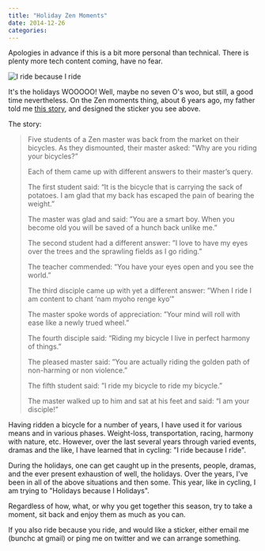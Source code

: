 ```yaml
---
title: "Holiday Zen Moments"
date: 2014-12-26
categories: 
---
```


Apologies in advance if this is a bit more personal than technical. There is plenty more tech content coming, have no fear.

![I ride because I ride](http://i.imgur.com/iT7TOPI.jpg)

It's the holidays WOOOOO! Well, maybe no seven O's woo, but still, a good time nevertheless. On the Zen moments thing, about 6 years ago, my father told me [this story](http://commuteorlando.com/wordpress/2009/02/03/a-zen-master-asks-why-ride-a-bicycle/), and designed the sticker you see above.

The story:

>Five students of a Zen master was back from the market on their bicycles. As they dismounted, their master asked: "Why are you riding your bicycles?” 
> 
>Each of them came up with different answers to their master’s query. 
> 
>The first student said: “It is the bicycle that is carrying the sack of potatoes. I am glad that my back has escaped the pain of bearing the weight.”
> 
>The master was glad and said: ”You are a smart boy. When you become old you will be saved of a hunch back unlike me.” 
> 
>The second student had a different answer: ”I love to have my eyes over the trees and the sprawling fields as I go riding.” 
> 
>The teacher commended: “You have your eyes open and you see the world.” 
> 
>The third disciple came up with yet a different answer: ”When I ride I am content to chant ‘nam myoho renge kyo’”
> 
>The master spoke words of appreciation: ”Your mind will roll with ease like a newly trued wheel.”
> 
>The fourth disciple said: “Riding my bicycle I live in perfect harmony of things.” 
> 
>The pleased master said: ”You are actually riding the golden path of non-harming or non violence.”
> 
>The fifth student said: ”I ride my bicycle to ride my bicycle.”
> 
>The master walked up to him and sat at his feet and said: “I am your disciple!”

Having ridden a bicycle for a number of years, I have used it for various means and in various phases. Weight-loss, transportation, racing, harmony with nature, etc. However, over the last several years through varied events, dramas and the like, I have learned that in cycling: "I ride because I ride".

During the holidays, one can get caught up in the presents, people, dramas, and the ever present exhaustion of well, the holidays. Over the years, I've been in all of the above situations and then some. This year, like in cycling, I am trying to "Holidays because I Holidays".

Regardless of how, what, or why you get together this season, try to take a moment, sit back and enjoy them as much as you can.

If you also ride because you ride, and would like a sticker, either email me (bunchc at gmail) or ping me on twitter and we can arrange something.